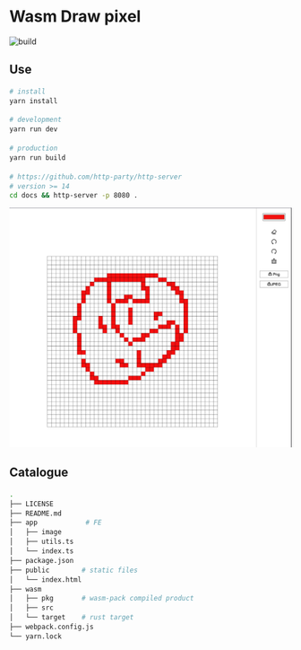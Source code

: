 # Wasm Draw pixel

![build](https://github.com/freeshineit/wasm-draw-pixel/workflows/build/badge.svg)
## Use

```bash
# install
yarn install

# development
yarn run dev

# production
yarn run build

# https://github.com/http-party/http-server
# version >= 14
cd docs && http-server -p 8080 .

```

![demo](./demo.png)
## Catalogue

```bash
.
├── LICENSE
├── README.md
├── app            # FE
│   ├── image       
│   ├── utils.ts  
│   └── index.ts
├── package.json
├── public        # static files
│   └── index.html
├── wasm  
│   ├── pkg       # wasm-pack compiled product
│   ├── src
│   └── target    # rust target
├── webpack.config.js
└── yarn.lock
```
